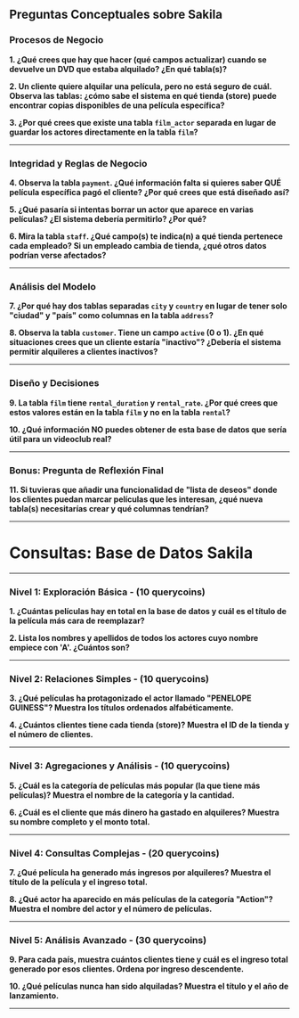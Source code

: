 ## Preguntas Conceptuales sobre Sakila

### **Procesos de Negocio**

**1. ¿Qué crees que hay que hacer (qué campos actualizar) cuando se devuelve un DVD que estaba alquilado? ¿En qué tabla(s)?**

**2. Un cliente quiere alquilar una película, pero no está seguro de cuál. Observa las tablas: ¿cómo sabe el sistema en qué tienda (store) puede encontrar copias disponibles de una película específica?**

**3. ¿Por qué crees que existe una tabla `film_actor` separada en lugar de guardar los actores directamente en la tabla `film`?**

---

### **Integridad y Reglas de Negocio**

**4. Observa la tabla `payment`. ¿Qué información falta si quieres saber QUÉ película específica pagó el cliente? ¿Por qué crees que está diseñado así?**


**5. ¿Qué pasaría si intentas borrar un actor que aparece en varias películas? ¿El sistema debería permitirlo? ¿Por qué?**


**6. Mira la tabla `staff`. ¿Qué campo(s) te indica(n) a qué tienda pertenece cada empleado? Si un empleado cambia de tienda, ¿qué otros datos podrían verse afectados?**

---

### **Análisis del Modelo**

**7. ¿Por qué hay dos tablas separadas `city` y `country` en lugar de tener solo "ciudad" y "país" como columnas en la tabla `address`?**

**8. Observa la tabla `customer`. Tiene un campo `active` (0 o 1). ¿En qué situaciones crees que un cliente estaría "inactivo"? ¿Debería el sistema permitir alquileres a clientes inactivos?**

---

### **Diseño y Decisiones**

**9. La tabla `film` tiene `rental_duration` y `rental_rate`. ¿Por qué crees que estos valores están en la tabla `film` y no en la tabla `rental`?**

**10. ¿Qué información NO puedes obtener de esta base de datos que sería útil para un videoclub real?**

---

### **Bonus: Pregunta de Reflexión Final**

**11. Si tuvieras que añadir una funcionalidad de "lista de deseos" donde los clientes puedan marcar películas que les interesan, ¿qué nueva tabla(s) necesitarías crear y qué columnas tendrían?**

---
# Consultas: Base de Datos Sakila

---

### **Nivel 1: Exploración Básica** - (10 querycoins)

**1. ¿Cuántas películas hay en total en la base de datos y cuál es el título de la película más cara de reemplazar?**


**2. Lista los nombres y apellidos de todos los actores cuyo nombre empiece con 'A'. ¿Cuántos son?**


---

### **Nivel 2: Relaciones Simples** - (10 querycoins)

**3. ¿Qué películas ha protagonizado el actor llamado "PENELOPE GUINESS"? Muestra los títulos ordenados alfabéticamente.**


**4. ¿Cuántos clientes tiene cada tienda (store)? Muestra el ID de la tienda y el número de clientes.**

---

### **Nivel 3: Agregaciones y Análisis** - (10 querycoins)

**5. ¿Cuál es la categoría de películas más popular (la que tiene más películas)? Muestra el nombre de la categoría y la cantidad.**


**6. ¿Cuál es el cliente que más dinero ha gastado en alquileres? Muestra su nombre completo y el monto total.**


---

### **Nivel 4: Consultas Complejas** - (20 querycoins)

**7. ¿Qué película ha generado más ingresos por alquileres? Muestra el título de la película y el ingreso total.**


**8. ¿Qué actor ha aparecido en más películas de la categoría "Action"? Muestra el nombre del actor y el número de películas.**


---

### **Nivel 5: Análisis Avanzado** - (30 querycoins)

**9. Para cada país, muestra cuántos clientes tiene y cuál es el ingreso total generado por esos clientes. Ordena por ingreso descendente.**


**10. ¿Qué películas nunca han sido alquiladas? Muestra el título y el año de lanzamiento.**


---
